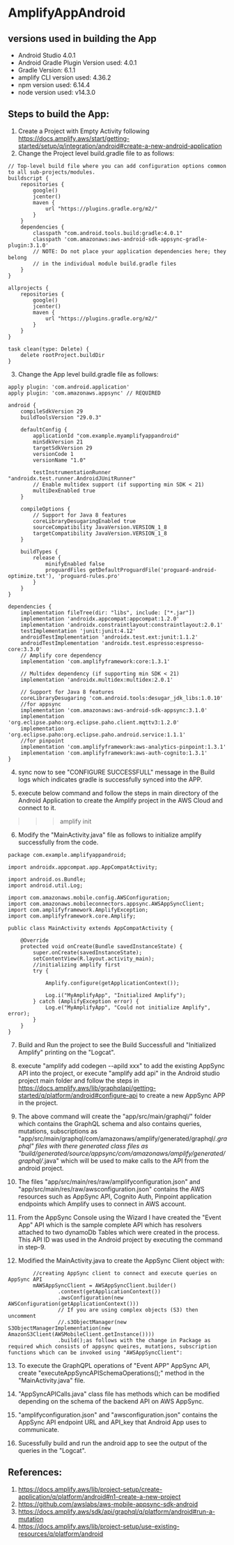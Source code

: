 # AmplifyAppAndroid

## versions used in building the App
* Android Studio 4.0.1
* Android Gradle Plugin Version used: 4.0.1
* Gradle Version: 6.1.1
* amplify CLI version used: 4.36.2
* npm version used: 6.14.4
* node version used: v14.3.0

## Steps to build the App:
1. Create a Project with Empty Activity following https://docs.amplify.aws/start/getting-started/setup/q/integration/android#create-a-new-android-application
2. Change the Project level build.gradle file to as follows:

```
// Top-level build file where you can add configuration options common to all sub-projects/modules.
buildscript {
    repositories {
        google()
        jcenter()
        maven {
            url "https://plugins.gradle.org/m2/"
        }
    }
    dependencies {
        classpath "com.android.tools.build:gradle:4.0.1"
        classpath 'com.amazonaws:aws-android-sdk-appsync-gradle-plugin:3.1.0'
        // NOTE: Do not place your application dependencies here; they belong
        // in the individual module build.gradle files
    }
}

allprojects {
    repositories {
        google()
        jcenter()
        maven {
            url "https://plugins.gradle.org/m2/"
        }
    }
}

task clean(type: Delete) {
    delete rootProject.buildDir
}
```

3. Change the App level build.gradle file as follows:

```
apply plugin: 'com.android.application'
apply plugin: 'com.amazonaws.appsync' // REQUIRED

android {
    compileSdkVersion 29
    buildToolsVersion "29.0.3"

    defaultConfig {
        applicationId "com.example.myamplifyappandroid"
        minSdkVersion 21
        targetSdkVersion 29
        versionCode 1
        versionName "1.0"

        testInstrumentationRunner "androidx.test.runner.AndroidJUnitRunner"
        // Enable multidex support (if supporting min SDK < 21)
        multiDexEnabled true
    }

    compileOptions {
        // Support for Java 8 features
        coreLibraryDesugaringEnabled true
        sourceCompatibility JavaVersion.VERSION_1_8
        targetCompatibility JavaVersion.VERSION_1_8
    }

    buildTypes {
        release {
            minifyEnabled false
            proguardFiles getDefaultProguardFile('proguard-android-optimize.txt'), 'proguard-rules.pro'
        }
    }
}

dependencies {
    implementation fileTree(dir: "libs", include: ["*.jar"])
    implementation 'androidx.appcompat:appcompat:1.2.0'
    implementation 'androidx.constraintlayout:constraintlayout:2.0.1'
    testImplementation 'junit:junit:4.12'
    androidTestImplementation 'androidx.test.ext:junit:1.1.2'
    androidTestImplementation 'androidx.test.espresso:espresso-core:3.3.0'
    // Amplify core dependency
    implementation 'com.amplifyframework:core:1.3.1'

    // Multidex dependency (if supporting min SDK < 21)
    implementation 'androidx.multidex:multidex:2.0.1'

    // Support for Java 8 features
    coreLibraryDesugaring 'com.android.tools:desugar_jdk_libs:1.0.10'
    //for appsync
    implementation 'com.amazonaws:aws-android-sdk-appsync:3.1.0'
    implementation 'org.eclipse.paho:org.eclipse.paho.client.mqttv3:1.2.0'
    implementation 'org.eclipse.paho:org.eclipse.paho.android.service:1.1.1'
    //for pinpoint
    implementation 'com.amplifyframework:aws-analytics-pinpoint:1.3.1'
    implementation 'com.amplifyframework:aws-auth-cognito:1.3.1'
}
```

4. sync now to see "CONFIGURE SUCCESSFULL" message in the Build logs which indicates gradle is successfully synced into the APP.

5. execute below command and follow the steps in main directory of the Android Application to create the Amplify project in the AWS Cloud and connect to it.
>>> amplify init

6. Modify the "MainActivity.java" file as follows to initialize amplify successfully from the code.

```
package com.example.amplifyappandroid;

import androidx.appcompat.app.AppCompatActivity;

import android.os.Bundle;
import android.util.Log;

import com.amazonaws.mobile.config.AWSConfiguration;
import com.amazonaws.mobileconnectors.appsync.AWSAppSyncClient;
import com.amplifyframework.AmplifyException;
import com.amplifyframework.core.Amplify;

public class MainActivity extends AppCompatActivity {
    
    @Override
    protected void onCreate(Bundle savedInstanceState) {
        super.onCreate(savedInstanceState);
        setContentView(R.layout.activity_main);
        //initializing amplify first
        try {

            Amplify.configure(getApplicationContext());

            Log.i("MyAmplifyApp", "Initialized Amplify");
        } catch (AmplifyException error) {
            Log.e("MyAmplifyApp", "Could not initialize Amplify", error);
        }
    }
}
```

7. Build and Run the project to see the Build Successfull and "Initialized Amplify" printing on the "Logcat".

8. execute "amplify add codegen --apiId xxx" to add the existing AppSync API into the project, or execute "amplify add api" in the Android studio project main folder and follow the steps in https://docs.amplify.aws/lib/graphqlapi/getting-started/q/platform/android#configure-api to create a new AppSync APP in the project.

9. The above command will create the "app/src/main/graphql/" folder which contains the GraphQL schema and also contains queries, mutations, subscriptions as "app/src/main/graphql/com/amazonaws/amplify/generated/graphql/*.graphql" files with there generated class files as "build/generated/source/appsync/com/amazonaws/amplify/generated/graphql/*.java" which will be used to make calls to the API from the android project.

10. The files "app/src/main/res/raw/amplifyconfiguration.json" and "app/src/main/res/raw/awsconfiguration.json" contains the AWS resources such as AppSync API, Cognito Auth, Pinpoint application endpoints which Amplify uses to connect in AWS account.

11. From the AppSync Console using the Wizard I have created the "Event App" API which is the sample complete API which has resolvers attached to two dynamoDb Tables which were created in the process. This API ID was used in the Android project by executing the command in step-9.

12. Modified the MainActivity.java to create the AppSync Client object with:

```
        //creating AppSync client to connect and execute queries on AppSync API
        mAWSAppSyncClient = AWSAppSyncClient.builder()
                .context(getApplicationContext())
                .awsConfiguration(new AWSConfiguration(getApplicationContext()))
                // If you are using complex objects (S3) then uncomment
                //.s3ObjectManager(new S3ObjectManagerImplementation(new AmazonS3Client(AWSMobileClient.getInstance())))
                .build();as follows with the change in Package as required which consists of appsync queires, mutations, subscription functions which can be invoked using "AWSAppSyncClient":
```

13. To execute the GraphQPL operations of "Event APP" AppSync API, create "executeAppSyncAPISchemaOperations();" method in the "MainActivity.java" file.

14. "AppSyncAPICalls.java" class file has methods which can be modified depending on the schema of the backend API on AWS AppSync.

15. "amplifyconfiguration.json" and "awsconfiguration.json" contains the AppSync API endpoint URL and API_key that Android App uses to communicate.

16. Sucessfully build and run the android app to see the output of the queries in the "Logcat".


## References:
1. https://docs.amplify.aws/lib/project-setup/create-application/q/platform/android#n1-create-a-new-project
2. https://github.com/awslabs/aws-mobile-appsync-sdk-android
3. https://docs.amplify.aws/sdk/api/graphql/q/platform/android#run-a-mutation
4. https://docs.amplify.aws/lib/project-setup/use-existing-resources/q/platform/android
